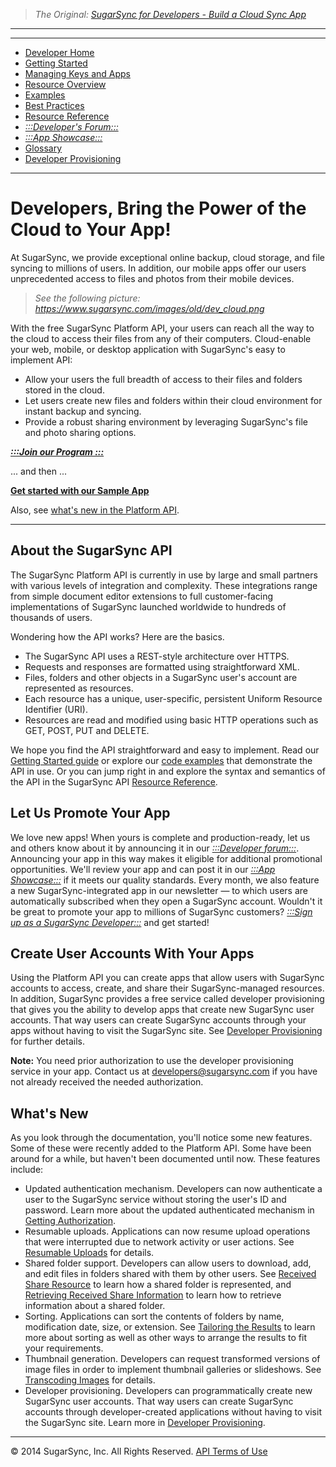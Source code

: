 > *The Original: [SugarSync for Developers - Build a Cloud Sync App](https://www.sugarsync.com/dev/home.html)*

---

---

* [Developer Home](/source/dev/home.md)
* [Getting Started](/source/dev/getting-started.md)
* [Managing Keys and Apps](/source/dev/managing-apps.md)
* [Resource Overview](/source/dev/resources.md)
* [Examples](/source/dev/using-api.md)
* [Best Practices](/source/dev/best-practices.md)
* [Resource Reference](/source/dev/api/resource-ref.md)
* [*:::Developer's Forum:::*](http://groups.google.com/a/developers.sugarsync.com/group/platform-api/subscribe)
* [*:::App Showcase:::*](https://www.sugarsync.com/partners/)
* [Glossary](/source/dev/glossary.md)
* [Developer Provisioning](/source/dev/dev-provisioning.md)

---

# Developers, Bring the Power of the Cloud to Your App!

At SugarSync, we provide exceptional online backup, cloud storage, and file syncing to millions of users. In addition, our mobile apps offer our users unprecedented access to files and photos from their mobile devices.

> *See the following picture:
https://www.sugarsync.com/images/old/dev_cloud.png*

With the free SugarSync Platform API, your users can reach all the way to the cloud to access their files from any of their computers. Cloud-enable your web, mobile, or desktop application with SugarSync's easy to implement API:

* Allow your users the full breadth of access to their files and folders stored in the cloud.
* Let users create new files and folders within their cloud environment for instant backup and syncing.
* Provide a robust sharing environment by leveraging SugarSync's file and photo sharing options.


**[*:::Join our Program :::*](https://www.sugarsync.com/developer/signup)**

... and then ...

**[Get started with our Sample App](using-api.md)**

Also, see [what's new in the Platform API](#apinew).

---

## About the SugarSync API

The SugarSync Platform API is currently in use by large and small partners with various levels of integration and complexity. These integrations range from simple document editor extensions to full customer-facing implementations of SugarSync launched worldwide to hundreds of thousands of users.

Wondering how the API works? Here are the basics.

* The SugarSync API uses a REST-style architecture over HTTPS.
* Requests and responses are formatted using straightforward XML.
* Files, folders and other objects in a SugarSync user's account are represented as resources.
* Each resource has a unique, user-specific, persistent Uniform Resource Identifier (URI).
* Resources are read and modified using basic HTTP operations such as GET, POST, PUT and DELETE.

We hope you find the API straightforward and easy to implement. Read our [Getting Started guide](getting-started.md) or explore our [code examples](using-api.md) that demonstrate the API in use. Or you can jump right in and explore the syntax and semantics of the API in the SugarSync API [Resource Reference](api/resource-ref.md).

## Let Us Promote Your App

We love new apps! When yours is complete and production-ready, let us and others know about it by announcing it in our [*:::Developer forum:::*](http://groups.google.com/a/developers.sugarsync.com/group/platform-api/subscribe). Announcing your app in this way makes it eligible for additional promotional opportunities. We'll review your app and can post it in our [*:::App Showcase:::*](https://www.sugarsync.com/partners/) if it meets our quality standards. Every month, we also feature a new SugarSync-integrated app in our newsletter — to which users are automatically subscribed when they open a SugarSync account. Wouldn't it be great to promote your app to millions of SugarSync customers? [*:::Sign up as a SugarSync Developer:::*](https://www.sugarsync.com/developer/signup) and get started!

## Create User Accounts With Your Apps

Using the Platform API you can create apps that allow users with SugarSync accounts to access, create, and share their SugarSync-managed resources. In addition, SugarSync provides a free service called developer provisioning that gives you the ability to develop apps that create new SugarSync user accounts. That way users can create SugarSync accounts through your apps without having to visit the SugarSync site. See [Developer Provisioning](dev-provisioning.md) for further details.

**Note:** You need prior authorization to use the developer provisioning service in your app. Contact us at developers@sugarsync.com if you have not already received the needed authorization.

<a name="apinew"></a>
## What's New

As you look through the documentation, you'll notice some new features. Some of these were recently added to the Platform API. Some have been around for a while, but haven't been documented until now. These features include:

* Updated authentication mechanism. Developers can now authenticate a user to the SugarSync service without storing the user's ID and password. Learn more about the updated authenticated mechanism in [Getting Authorization](get-auth-token-example.md).
* Resumable uploads. Applications can now resume upload operations that were interrupted due to network activity or user actions. See [Resumable Uploads](upload-file-data-example.md#resumeup) for details.
* Shared folder support. Developers can allow users to download, add, and edit files in folders shared with them by other users. See [Received Share Resource](api/received-share-resource.md) to learn how a shared folder is represented, and [Retrieving Received Share Information](api/method/get-received-shares.md) to learn how to retrieve information about a shared folder.
* Sorting. Applications can sort the contents of folders by name, modification date, size, or extension. See [Tailoring the Results](get-folder-info-example.md#tailorres) to learn more about sorting as well as other ways to arrange the results to fit your requirements.
* Thumbnail generation. Developers can request transformed versions of image files in order to implement thumbnail galleries or slideshows. See [Transcoding Images](api/method/transcode-image.md) for details.
* Developer provisioning. Developers can programmatically create new SugarSync user accounts. That way users can create SugarSync accounts through developer-created applications without having to visit the SugarSync site. Learn more in [Developer Provisioning](dev-provisioning.md).

---

© 2014 SugarSync, Inc. All Rights Reserved.  [API Terms of Use](/source/dev/terms.md)
